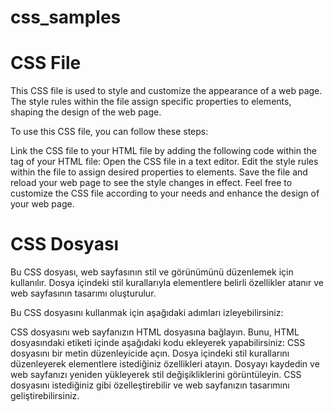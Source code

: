 # css_samples


# CSS File
This CSS file is used to style and customize the appearance of a web page. The style rules within the file assign specific properties to elements, shaping the design of the web page.

To use this CSS file, you can follow these steps:

Link the CSS file to your HTML file by adding the following code within the <head> tag of your HTML file:
Open the CSS file in a text editor.
Edit the style rules within the file to assign desired properties to elements.
Save the file and reload your web page to see the style changes in effect.
Feel free to customize the CSS file according to your needs and enhance the design of your web page.



# CSS Dosyası
Bu CSS dosyası, web sayfasının stil ve görünümünü düzenlemek için kullanılır. Dosya içindeki stil kurallarıyla elementlere belirli özellikler atanır ve web sayfasının tasarımı oluşturulur.

Bu CSS dosyasını kullanmak için aşağıdaki adımları izleyebilirsiniz:

CSS dosyasını web sayfanızın HTML dosyasına bağlayın. Bunu, HTML dosyasındaki <head> etiketi içinde aşağıdaki kodu ekleyerek yapabilirsiniz:
CSS dosyasını bir metin düzenleyicide açın.
Dosya içindeki stil kurallarını düzenleyerek elementlere istediğiniz özellikleri atayın.
Dosyayı kaydedin ve web sayfanızı yeniden yükleyerek stil değişikliklerini görüntüleyin.
CSS dosyasını istediğiniz gibi özelleştirebilir ve web sayfanızın tasarımını geliştirebilirsiniz.
